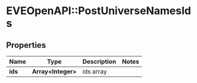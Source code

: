 # EVEOpenAPI::PostUniverseNamesIds

## Properties
Name | Type | Description | Notes
------------ | ------------- | ------------- | -------------
**ids** | **Array&lt;Integer&gt;** | ids array | 


